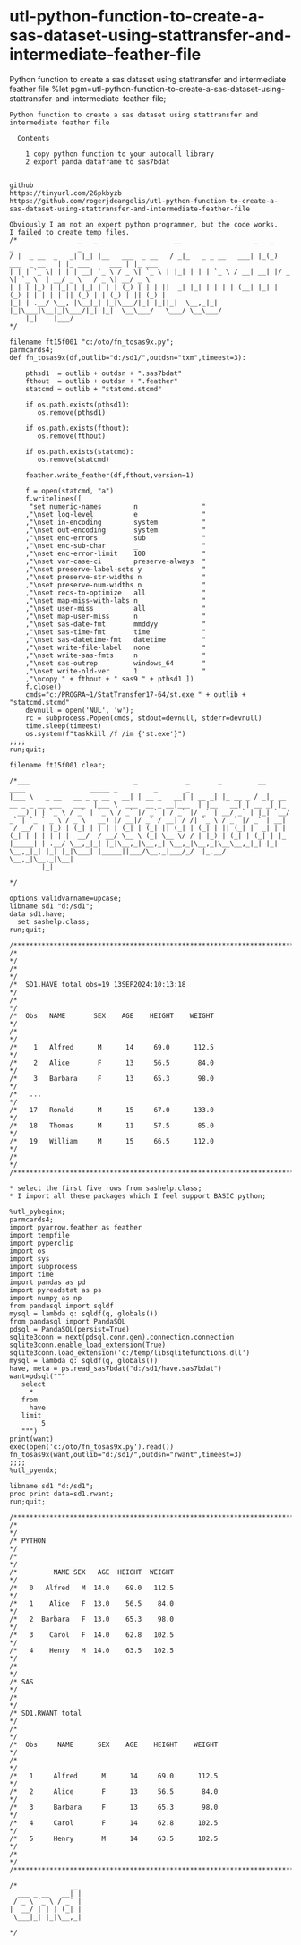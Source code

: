 # utl-python-function-to-create-a-sas-dataset-using-stattransfer-and-intermediate-feather-file
Python function to create a sas dataset using stattransfer and intermediate feather file
    %let pgm=utl-python-function-to-create-a-sas-dataset-using-stattransfer-and-intermediate-feather-file;

    Python function to create a sas dataset using stattransfer and intermediate feather file

      Contents

        1 copy python function to your autocall library
        2 export panda dataframe to sas7bdat


    github
    https://tinyurl.com/26pkbyzb
    https://github.com/rogerjdeangelis/utl-python-function-to-create-a-sas-dataset-using-stattransfer-and-intermediate-feather-file

    Obviously I am not an expert python programmer, but the code works.
    I failed to create temp files.
    /*               _   _                   __                  _   _               _                _
    / |  _ __  _   _| |_| |__   ___  _ __   / _|_   _ _ __   ___| |_(_) ___  _ __   | |_ ___     ___ | |_ ___
    | | | `_ \| | | | __| `_ \ / _ \| `_ \ | |_| | | | `_ \ / __| __| |/ _ \| `_ \  | __/ _ \   / _ \| __/ _ \
    | | | |_) | |_| | |_| | | | (_) | | | ||  _| |_| | | | | (__| |_| | (_) | | | | | || (_) | | (_) | || (_) |
    |_| | .__/ \__, |\__|_| |_|\___/|_| |_||_|  \__,_|_| |_|\___|\__|_|\___/|_| |_|  \__\___/   \___/ \__\___/
        |_|    |___/
    */

    filename ft15f001 "c:/oto/fn_tosas9x.py";
    parmcards4;
    def fn_tosas9x(df,outlib="d:/sd1/",outdsn="txm",timeest=3):

        pthsd1  = outlib + outdsn + ".sas7bdat"
        fthout  = outlib + outdsn + ".feather"
        statcmd = outlib + "statcmd.stcmd"

        if os.path.exists(pthsd1):
           os.remove(pthsd1)

        if os.path.exists(fthout):
           os.remove(fthout)

        if os.path.exists(statcmd):
           os.remove(statcmd)

        feather.write_feather(df,fthout,version=1)

        f = open(statcmd, "a")
        f.writelines([
         "set numeric-names        n                "
        ,"\nset log-level          e                "
        ,"\nset in-encoding        system           "
        ,"\nset out-encoding       system           "
        ,"\nset enc-errors         sub              "
        ,"\nset enc-sub-char       _                "
        ,"\nset enc-error-limit    100              "
        ,"\nset var-case-ci        preserve-always  "
        ,"\nset preserve-label-sets y               "
        ,"\nset preserve-str-widths n               "
        ,"\nset preserve-num-widths n               "
        ,"\nset recs-to-optimize   all              "
        ,"\nset map-miss-with-labs n                "
        ,"\nset user-miss          all              "
        ,"\nset map-user-miss      n                "
        ,"\nset sas-date-fmt       mmddyy           "
        ,"\nset sas-time-fmt       time             "
        ,"\nset sas-datetime-fmt   datetime         "
        ,"\nset write-file-label   none             "
        ,"\nset write-sas-fmts     n                "
        ,"\nset sas-outrep         windows_64       "
        ,"\nset write-old-ver      1                "
        ,"\ncopy " + fthout + " sas9 " + pthsd1 ])
        f.close()
        cmds="c:/PROGRA~1/StatTransfer17-64/st.exe " + outlib + "statcmd.stcmd"
        devnull = open('NUL', 'w');
        rc = subprocess.Popen(cmds, stdout=devnull, stderr=devnull)
        time.sleep(timeest)
        os.system(f"taskkill /f /im {'st.exe'}")
    ;;;;
    run;quit;

    filename ft15f001 clear;

    /*___                          _            _       _         __                            ____                _____ _         _       _
    |___ \   _ __   __ _ _ __   __| | __ _   __| | __ _| |_ __ _ / _|_ __ __ _ _ __ ___   ___  |___ \  ___  __ _ __|___  | |__   __| | __ _| |_
      __) | | `_ \ / _` | `_ \ / _` |/ _` | / _` |/ _` | __/ _` | |_| `__/ _` | `_ ` _ \ / _ \   __) |/ __|/ _` / __| / /| `_ \ / _` |/ _` | __|
     / __/  | |_) | (_| | | | | (_| | (_| || (_| | (_| | || (_| |  _| | | (_| | | | | | |  __/  / __/ \__ \ (_| \__ \/ / | |_) | (_| | (_| | |_
    |_____| | .__/ \__,_|_| |_|\__,_|\__,_| \__,_|\__,_|\__\__,_|_| |_|  \__,_|_| |_| |_|\___| |_____||___/\__,_|___/_/  |_.__/ \__,_|\__,_|\__|
            |_|

    */

    options validvarname=upcase;
    libname sd1 "d:/sd1";
    data sd1.have;
      set sashelp.class;
    run;quit;

    /**************************************************************************************************************************/
    /*                                                                                                                        */
    /*                                                                                                                        */
    /*  SD1.HAVE total obs=19 13SEP2024:10:13:18                                                                              */
    /*                                                                                                                        */
    /*  Obs   NAME       SEX    AGE    HEIGHT    WEIGHT                                                                       */
    /*                                                                                                                        */
    /*    1   Alfred      M      14     69.0      112.5                                                                       */
    /*    2   Alice       F      13     56.5       84.0                                                                       */
    /*    3   Barbara     F      13     65.3       98.0                                                                       */
    /*   ...                                                                                                                  */
    /*   17   Ronald      M      15     67.0      133.0                                                                       */
    /*   18   Thomas      M      11     57.5       85.0                                                                       */
    /*   19   William     M      15     66.5      112.0                                                                       */
    /*                                                                                                                        */
    /**************************************************************************************************************************/

    * select the first five rows from sashelp.class;
    * I import all these packages which I feel support BASIC python;

    %utl_pybeginx;
    parmcards4;
    import pyarrow.feather as feather
    import tempfile
    import pyperclip
    import os
    import sys
    import subprocess
    import time
    import pandas as pd
    import pyreadstat as ps
    import numpy as np
    from pandasql import sqldf
    mysql = lambda q: sqldf(q, globals())
    from pandasql import PandaSQL
    pdsql = PandaSQL(persist=True)
    sqlite3conn = next(pdsql.conn.gen).connection.connection
    sqlite3conn.enable_load_extension(True)
    sqlite3conn.load_extension('c:/temp/libsqlitefunctions.dll')
    mysql = lambda q: sqldf(q, globals())
    have, meta = ps.read_sas7bdat("d:/sd1/have.sas7bdat")
    want=pdsql("""
       select
         *
       from
         have
       limit
            5
       """)
    print(want)
    exec(open('c:/oto/fn_tosas9x.py').read())
    fn_tosas9x(want,outlib="d:/sd1/",outdsn="rwant",timeest=3)
    ;;;;
    %utl_pyendx;

    libname sd1 "d:/sd1";
    proc print data=sd1.rwant;
    run;quit;

    /**************************************************************************************************************************/
    /*                                                                                                                        */
    /* PYTHON                                                                                                                 */
    /*                                                                                                                        */
    /*         NAME SEX   AGE  HEIGHT  WEIGHT                                                                                 */
    /*   0   Alfred   M  14.0    69.0   112.5                                                                                 */
    /*   1    Alice   F  13.0    56.5    84.0                                                                                 */
    /*   2  Barbara   F  13.0    65.3    98.0                                                                                 */
    /*   3    Carol   F  14.0    62.8   102.5                                                                                 */
    /*   4    Henry   M  14.0    63.5   102.5                                                                                 */
    /*                                                                                                                        */
    /* SAS                                                                                                                    */
    /*                                                                                                                        */
    /* SD1.RWANT total                                                                                                        */
    /*                                                                                                                        */
    /*  Obs     NAME      SEX    AGE    HEIGHT    WEIGHT                                                                      */
    /*                                                                                                                        */
    /*   1     Alfred      M      14     69.0      112.5                                                                      */
    /*   2     Alice       F      13     56.5       84.0                                                                      */
    /*   3     Barbara     F      13     65.3       98.0                                                                      */
    /*   4     Carol       F      14     62.8      102.5                                                                      */
    /*   5     Henry       M      14     63.5      102.5                                                                      */
    /*                                                                                                                        */
    /**************************************************************************************************************************/

    /*              _
      ___ _ __   __| |
     / _ \ `_ \ / _` |
    |  __/ | | | (_| |
     \___|_| |_|\__,_|

    */
